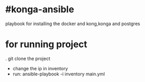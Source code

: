 # #konga-ansible
playbook for installing the docker and kong,konga and postgres

# for running project
  . git clone the project
  - change the ip in inventory
  - run: ansible-playbook -i inventory main.yml

